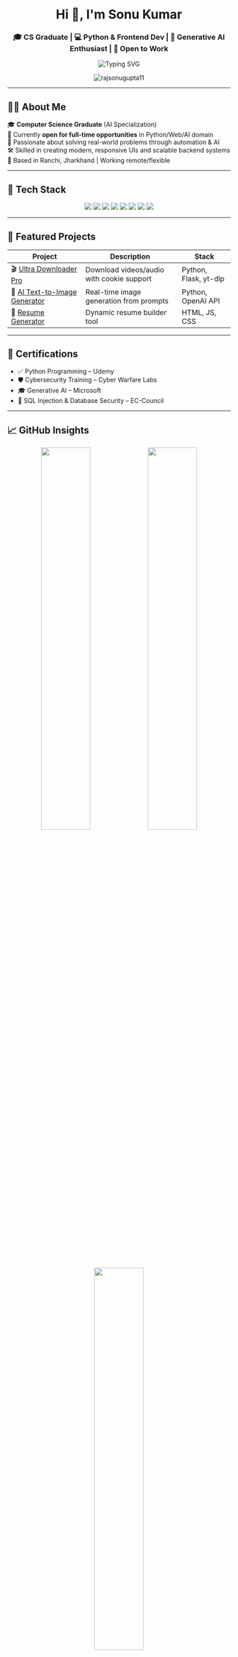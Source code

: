 <h1 align="center">Hi 👋, I'm Sonu Kumar</h1>
<h3 align="center">🎓 CS Graduate | 💻 Python & Frontend Dev | 🧠 Generative AI Enthusiast | 💼 Open to Work</h3>

<p align="center">
  <img src="https://readme-typing-svg.herokuapp.com?font=Fira+Code&weight=500&pause=1000&color=00FACC&center=true&vCenter=true&width=450&lines=Web+Developer+%7C+AI+Explorer+%7C+Tech+Learner;Open+to+Work+%F0%9F%94%A5;Let's+Build+Together+%F0%9F%9A%80" alt="Typing SVG" />
</p>

<p align="center">
  <img src="https://komarev.com/ghpvc/?username=rajsonugupta11&label=Profile+Views&color=blueviolet&style=flat" alt="rajsonugupta11" />
</p>

---

## 👨‍💻 About Me

🎓 **Computer Science Graduate** (AI Specialization)  
💼 Currently **open for full-time opportunities** in Python/Web/AI domain  
🚀 Passionate about solving real-world problems through automation & AI  
🛠️ Skilled in creating modern, responsive UIs and scalable backend systems  
📍 Based in Ranchi, Jharkhand | Working remote/flexible

---

## 🧰 Tech Stack

<p align="center">
  <img src="https://img.shields.io/badge/-HTML5-E34F26?logo=html5&logoColor=fff&style=flat-square"/>
  <img src="https://img.shields.io/badge/-CSS3-1572B6?logo=css3&logoColor=fff&style=flat-square"/>
  <img src="https://img.shields.io/badge/-JavaScript-F7DF1E?logo=javascript&logoColor=000&style=flat-square"/>
  <img src="https://img.shields.io/badge/-Python-3776AB?logo=python&logoColor=fff&style=flat-square"/>
  <img src="https://img.shields.io/badge/-MySQL-4479A1?logo=mysql&logoColor=fff&style=flat-square"/>
  <img src="https://img.shields.io/badge/-OpenAI-412991?logo=openai&logoColor=fff&style=flat-square"/>
  <img src="https://img.shields.io/badge/-Git-F05032?logo=git&logoColor=fff&style=flat-square"/>
  <img src="https://img.shields.io/badge/-VSCode-007ACC?logo=visual-studio-code&logoColor=fff&style=flat-square"/>
</p>

---

## 💼 Featured Projects

| Project | Description | Stack |
|--------|-------------|-------|
| 🎬 [Ultra Downloader Pro](https://github.com/rajsonugupta11/video-downloader) | Download videos/audio with cookie support | Python, Flask, yt-dlp |
| 🧠 [AI Text-to-Image Generator](https://github.com/rajsonugupta11) | Real-time image generation from prompts | Python, OpenAI API |
| 📝 [Resume Generator](https://github.com/rajsonugupta11/resume-generator) | Dynamic resume builder tool | HTML, JS, CSS |

---

## 📜 Certifications

- ✅ Python Programming – Udemy  
- 🛡️ Cybersecurity Training – Cyber Warfare Labs  
- 🎓 Generative AI – Microsoft  
- 🔐 SQL Injection & Database Security – EC-Council

---

## 📈 GitHub Insights

<p align="center">
  <img src="https://github-readme-stats.vercel.app/api?username=rajsonugupta11&show_icons=true&theme=tokyonight&hide_border=false" width="47%" />
  <img src="https://github-readme-streak-stats.herokuapp.com/?user=rajsonugupta11&theme=tokyonight&hide_border=false" width="47%" />
</p>

<p align="center">
  <img src="https://github-readme-stats.vercel.app/api/top-langs/?username=rajsonugupta11&layout=compact&theme=tokyonight" width="47%" />
</p>

---

## 📬 Connect With Me

<p align="center">
  <a href="https://www.linkedin.com/in/sonu-kumar-836688279/" target="_blank">
    <img src="https://img.shields.io/badge/LinkedIn-blue?style=for-the-badge&logo=linkedin" alt="LinkedIn" />
  </a>
  <a href="https://instagram.com/rajsonugupta11" target="_blank">
    <img src="https://img.shields.io/badge/Instagram-purple?style=for-the-badge&logo=instagram" alt="Instagram" />
  </a>
  <a href="mailto:rajsonugupta9@gmail.com">
    <img src="https://img.shields.io/badge/Gmail-red?style=for-the-badge&logo=gmail" alt="Gmail" />
  </a>
</p>

<p align="center">
  📍 <strong>Location:</strong> Ranchi, India &nbsp; • &nbsp;
  📧 <strong>Email:</strong> rajsonugupta9@gmail.com &nbsp; • &nbsp;
  💼 <strong>Status:</strong> Open to Hire 🚀
</p>

---

## 💡 Quote I Live By

<p align="center"><i>"Stay curious. Stay building. Stay kind."</i></p>

---

<p align="center">
  <img src="https://capsule-render.vercel.app/api?type=waving&color=0e5ef7&height=100&section=footer"/>
</p>
